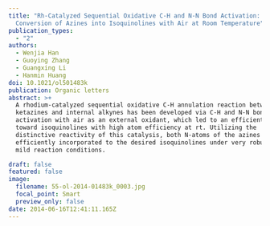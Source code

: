 ```yaml
---
title: "Rh-Catalyzed Sequential Oxidative C-H and N-N Bond Activation:
  Conversion of Azines into Isoquinolines with Air at Room Temperature"
publication_types:
  - "2"
authors:
  - Wenjia Han
  - Guoying Zhang
  - Guangxing Li
  - Hanmin Huang
doi: 10.1021/ol501483k
publication: Organic letters
abstract: >+
  A rhodium-catalyzed sequential oxidative C-H annulation reaction between
  ketazines and internal alkynes has been developed via C-H and N-N bond
  activation with air as an external oxidant, which led to an efficient approach
  toward isoquinolines with high atom efficiency at rt. Utilizing the
  distinctive reactivity of this catalysis, both N-atoms of the azines could be
  efficiently incorporated to the desired isoquinolines under very robust and
  mild reaction conditions.

draft: false
featured: false
image:
  filename: 55-ol-2014-01483k_0003.jpg
  focal_point: Smart
  preview_only: false
date: 2014-06-16T12:41:11.165Z
---
```

